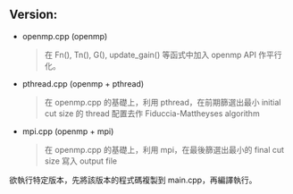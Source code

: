## Version:
- openmp.cpp (openmp)
    > 在 Fn(), Tn(), G(), update_gain() 等函式中加入 openmp API 作平行化。
- pthread.cpp (openmp + pthread)
    > 在 openmp.cpp 的基礎上，利用 pthread，在前期篩選出最小 initial cut size 的 thread 配置去作 Fiduccia-Mattheyses algorithm
- mpi.cpp (openmp + mpi)
    > 在 openmp.cpp 的基礎上，利用 mpi，在最後篩選出最小的 final cut size 寫入 output file

欲執行特定版本，先將該版本的程式碼複製到 main.cpp，再編譯執行。